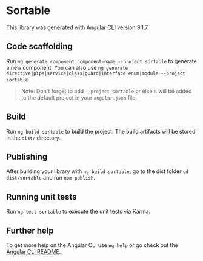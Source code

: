 # Sortable

This library was generated with [Angular CLI](https://github.com/angular/angular-cli) version 9.1.7.

## Code scaffolding

Run `ng generate component component-name --project sortable` to generate a new component. You can also use `ng generate directive|pipe|service|class|guard|interface|enum|module --project sortable`.
> Note: Don't forget to add `--project sortable` or else it will be added to the default project in your `angular.json` file. 

## Build

Run `ng build sortable` to build the project. The build artifacts will be stored in the `dist/` directory.

## Publishing

After building your library with `ng build sortable`, go to the dist folder `cd dist/sortable` and run `npm publish`.

## Running unit tests

Run `ng test sortable` to execute the unit tests via [Karma](https://karma-runner.github.io).

## Further help

To get more help on the Angular CLI use `ng help` or go check out the [Angular CLI README](https://github.com/angular/angular-cli/blob/master/README.md).
